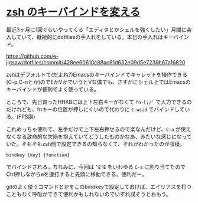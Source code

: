 # [zsh のキーバインドを変える](/2014/05/04/zsh-becomes.html)

最近3ヶ月に1回ぐらいやってくる「エディタとかシェルを強くしたい」月間に突入していて、継続的にdotfilesの手入れをしている。本日の手入れはキーバインド。

https://github.com/e-jigsaw/dotfiles/commit/428ee60610c88ac61d632e09d5e7239b67a16820

zshはデフォルトで(だよね?)Emacsのキーバインドでキャレットを操作できる(C-p,C-nとか)のでEかVかでいうとVな僕でも、さすがにシェル上ではEmacsのキーバインドが便利でよく使っている。

ところで、先日買ったHHKBには上下左右キーがなくて `fn-[;/'` で入力できるのだけれども、fnキーの位置が押しにくいので代わりに `C-wsad` でバインドしている。(FPS脳)

これめっちゃ便利で、左手だけで上下左右押せるので楽なんだけど、`C-a` が使えなくなる致命的な欠陥を抱えていてどうしたものかなあ、みたいな感じになっていた。そもそもzsh側で設定できるの知らなくて、それがわかったのが収穫。

```
bindkey {key} {function}
```

でバインドされる。ちなみに、今回は `^E^E` をいわゆる `C-a` に割り当てたのでCtrl押しながらeを連打すると先頭に移動できる。便利だー。

gitのよく使うコマンドとかをこのbindkeyで設定しておけば、エイリアスを打つこともなく呼吸ができて便利かもしれないのでいずれ試そうとおもう。
